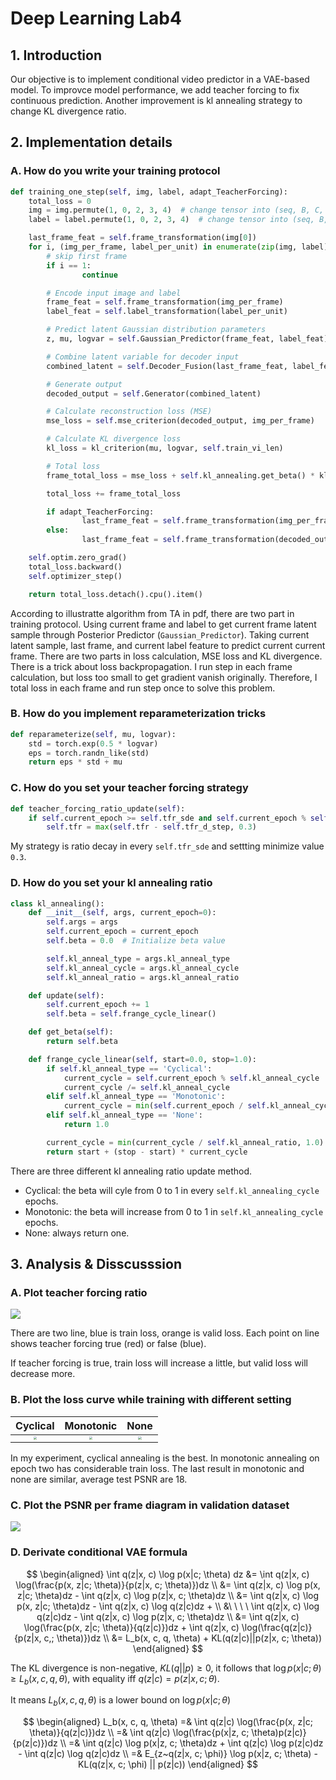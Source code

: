 # Deep Learning Lab4

## 1. Introduction

Our objective is to implement conditional video predictor in a VAE-based model. To improvce model performance, we add teacher forcing to fix continuous prediction. Another improvement is kl annealing strategy to change KL divergence ratio.

## 2. Implementation details

### A. How do you write your training protocol

```python
def training_one_step(self, img, label, adapt_TeacherForcing):
    total_loss = 0
    img = img.permute(1, 0, 2, 3, 4)  # change tensor into (seq, B, C, H, W)
    label = label.permute(1, 0, 2, 3, 4)  # change tensor into (seq, B, C, H, W)

    last_frame_feat = self.frame_transformation(img[0])
    for i, (img_per_frame, label_per_unit) in enumerate(zip(img, label), start=1):
        # skip first frame
        if i == 1:
        		continue

        # Encode input image and label
        frame_feat = self.frame_transformation(img_per_frame)
        label_feat = self.label_transformation(label_per_unit)

        # Predict latent Gaussian distribution parameters
        z, mu, logvar = self.Gaussian_Predictor(frame_feat, label_feat)

        # Combine latent variable for decoder input
        combined_latent = self.Decoder_Fusion(last_frame_feat, label_feat, z)

        # Generate output
        decoded_output = self.Generator(combined_latent)

        # Calculate reconstruction loss (MSE)
        mse_loss = self.mse_criterion(decoded_output, img_per_frame)

        # Calculate KL divergence loss
        kl_loss = kl_criterion(mu, logvar, self.train_vi_len)

        # Total loss
        frame_total_loss = mse_loss + self.kl_annealing.get_beta() * kl_loss

        total_loss += frame_total_loss

        if adapt_TeacherForcing:
        		last_frame_feat = self.frame_transformation(img_per_frame)
        else:
        		last_frame_feat = self.frame_transformation(decoded_output)

    self.optim.zero_grad()
    total_loss.backward()
    self.optimizer_step()

    return total_loss.detach().cpu().item()
```

According to illustratte algorithm from TA in pdf, there are two part in training protocol. Using current frame and label to get current frame latent sample through Posterior Predictor (`Gaussian_Predictor`). Taking current latent sample, last frame, and current label feature to predict current current frame. There are two parts in loss calculation, MSE loss and KL divergence. There is a trick about loss backpropagation. I run step in each frame calculation, but loss too small to get gradient vanish originally. Therefore, I total loss in each frame and run step once to solve this problem. 

### B. How do you implement reparameterization tricks

```python
def reparameterize(self, mu, logvar):
    std = torch.exp(0.5 * logvar)
    eps = torch.randn_like(std)
    return eps * std + mu
```



### C. How do you set your teacher forcing strategy

```python
def teacher_forcing_ratio_update(self):
    if self.current_epoch >= self.tfr_sde and self.current_epoch % self.tfr_sde == 0:
        self.tfr = max(self.tfr - self.tfr_d_step, 0.3)
```

My strategy is ratio decay in every `self.tfr_sde` and settting minimize value `0.3`.

### D. How do you set your kl annealing ratio

```python
class kl_annealing():
    def __init__(self, args, current_epoch=0):
        self.args = args
        self.current_epoch = current_epoch
        self.beta = 0.0  # Initialize beta value

        self.kl_anneal_type = args.kl_anneal_type
        self.kl_anneal_cycle = args.kl_anneal_cycle
        self.kl_anneal_ratio = args.kl_anneal_ratio

    def update(self):
        self.current_epoch += 1
        self.beta = self.frange_cycle_linear()

    def get_beta(self):
        return self.beta

    def frange_cycle_linear(self, start=0.0, stop=1.0):
        if self.kl_anneal_type == 'Cyclical':
            current_cycle = self.current_epoch % self.kl_anneal_cycle
            current_cycle /= self.kl_anneal_cycle
        elif self.kl_anneal_type == 'Monotonic':
            current_cycle = min(self.current_epoch / self.kl_anneal_cycle, 1.0)
        elif self.kl_anneal_type == 'None':
            return 1.0

        current_cycle = min(current_cycle / self.kl_anneal_ratio, 1.0)
        return start + (stop - start) * current_cycle
```

There are three different kl annealing ratio update method.

-   Cyclical: the beta will cyle from 0 to 1 in every `self.kl_annealing_cycle` epochs.
-   Monotonic: the beta will increase from 0 to 1 in `self.kl_annealing_cycle` epochs.
-   None: always return one.

## 3. Analysis & Disscusssion

### A. Plot teacher forcing ratio

![](./image/teacher_forcing_loss.png)

There are two line, blue is train loss, orange is valid loss. Each point on line shows teacher forcing true (red) or false (blue).

If teacher forcing is true, train loss will increase a little, but valid loss will decrease more.

### B. Plot the loss curve while training with different setting

|                           Cyclical                           |                          Monotonic                           |                             None                             |
| :----------------------------------------------------------: | :----------------------------------------------------------: | :----------------------------------------------------------: |
| <img src="./image/teacher_forcing_loss.png" style="zoom:33%;" /> | <img src="./image/mono_teacher_forcing_loss.png" style="zoom:33%;" /> | <img src="./image/none_teacher_forcing_loss.png" style="zoom:33%;" /> |

In my experiment, cyclical annealing is the best. In monotonic annealing on epoch two has considerable train loss. The last result in monotonic and none are similar, average test PSNR are 18.

### C. Plot the PSNR per frame diagram in validation dataset

![](./image/psnr.png)

### D. Derivate conditional VAE formula

$$
\begin{aligned}
\int q(z|x, c) \log p(x|c; \theta) dz
&= \int q(z|x, c) \log(\frac{p(x, z|c; \theta)}{p(z|x, c; \theta)})dz \\
&= \int q(z|x, c) \log p(x, z|c; \theta)dz - \int q(z|x, c) \log p(z|x, c; \theta)dz \\
&= \int q(z|x, c) \log p(x, z|c; \theta)dz - \int q(z|x, c) \log q(z|c)dz + \\
&\ \ \ \ \int q(z|x, c) \log q(z|c)dz - \int q(z|x, c) \log p(z|x, c; \theta)dz \\
&= \int q(z|x, c) \log(\frac{p(x, z|c; \theta)}{q(z|c)})dz + \int q(z|x, c) \log(\frac{q(z|c)}{p(z|x, c,; \theta)})dz \\
&= L_b(x, c, q, \theta) + KL(q(z|c)||p(z|x, c; \theta))
\end{aligned}
$$

The KL divergence is non-negative, $KL(q || p) \ge 0$, it follows that $\log p(x|c; \theta) \ge L_b(x, c, q, \theta)$, with equality iff $q(z|c) = p(z|x, c; \theta)$.

It means $L_b(x, c, q, \theta)$ is a lower bound on $\log p(x|c; \theta)$

$$
\begin{aligned}
L_b(x, c, q, \theta) =& \int q(z|c) \log(\frac{p(x, z|c; \theta)}{q(z|c)})dz \\
=& \int q(z|c) \log(\frac{p(x|z, c; \theta)p(z|c)}{p(z|c)})dz \\
=& \int q(z|c) \log p(x|z, c; \theta)dz + \int q(z|c) \log p(z|c)dz - \int q(z|c) \log q(z|c)dz \\
=& E_{z~q(z|x, c; \phi)} \log p(x|z, c; \theta) - KL(q(z|x, c; \phi) || p(z|c))
\end{aligned}
$$
